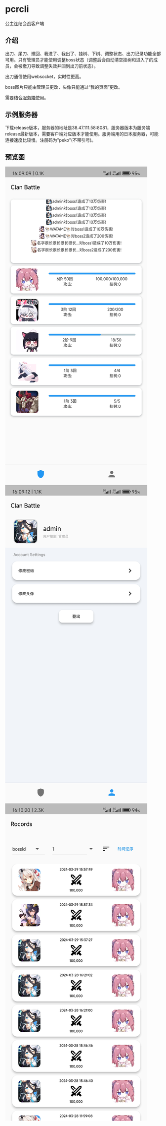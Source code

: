 # pcrcli

公主连结会战客户端

## 介绍

出刀、尾刀、撤回、我进了、我出了、挂树、下树、调整状态、出刀记录功能全部可用。只有管理员才能使用调整boss状态（调整后会自动清空挂树和进入了的成员，会被撤刀导致调整失效并回到出刀前状态）。

出刀通信使用websocket，实时性更高。

boss图片只能由管理员更改，头像只能通过“我的页面”更改。

需要结合[服务端](https://github.com/NaitoSama/pcrclanbattle_server)使用。

## 示例服务器

下载release版本，服务器的地址是38.47.111.58:8081，服务器版本为服务端release最新版本，需要客户端对应版本才能使用。服务端用的日本服务器，可能连接速度比较慢。注册码为"peko"(不带引号)。

## 预览图

![主页面](https://raw.githubusercontent.com/NaitoSama/pcrcli/master/screenshot/v1.0.3%2B2%20Main.jpg)
![我的页面](https://raw.githubusercontent.com/NaitoSama/pcrcli/master/screenshot/v1.0.3%2B2%20Mine.jpg)
![出刀记录](https://raw.githubusercontent.com/NaitoSama/pcrcli/master/screenshot/v1.0.3%2B2%20Records.jpg)